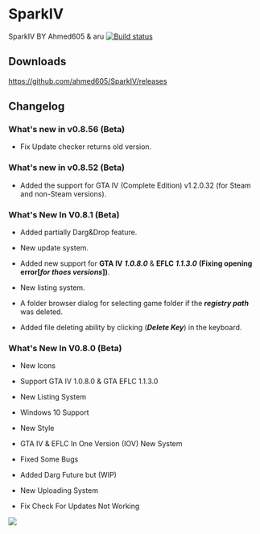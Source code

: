# SparkIV
SparkIV BY Ahmed605 &amp; aru [![Build status](https://ci.appveyor.com/api/projects/status/imsh1gv0tdk8k7n9/branch/master?svg=true)](https://ci.appveyor.com/project/ahmed605/sparkiv/branch/master)

## Downloads
https://github.com/ahmed605/SparkIV/releases

## Changelog

### What's new in v0.8.56 (Beta)

* Fix Update checker returns old version.

### What's new in v0.8.52 (Beta)

* Added the support for GTA IV (Complete Edition) v1.2.0.32 (for Steam and non-Steam versions).

### What's New In V0.8.1 (Beta)

* Added partially Darg&Drop feature.

* New update system.

* Added new support for **GTA IV** ***1.0.8.0*** & **EFLC** ***1.1.3.0*** **(Fixing opening error[***for thoes versions***])**.

* New listing system.

* A folder browser dialog for selecting game folder if the ***registry path*** was deleted.

* Added file deleting ability by clicking (***Delete Key***) in the keyboard.

### What's New In V0.8.0 (Beta)

* New Icons

* Support GTA IV 1.0.8.0 & GTA EFLC 1.1.3.0

* New Listing System

* Windows 10 Support 

* New Style

* GTA IV & EFLC In One Version (IOV) New System

* Fixed Some Bugs

* Added Darg Future but (WIP)

* New Uploading System

* Fix Check For Updates Not Working

![](https://img.gta5-mods.com/q75/images/gta-iv-loading-tune/1cf10b-Grand-Theft-Auto-IV-Logo.svg.png)
